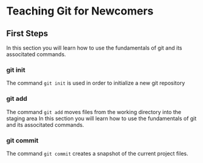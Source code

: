 # Teaching Git for Newcomers

## First Steps

In this section you will learn how to use the fundamentals of git and its associtated commands.

### git init

The command `git init` is used in order to initialize a new git repository

### git add

The command `git add` moves files from the working directory into the staging area
In this section you will learn how to use the fundamentals of git and its associtated commands.

### git commit

The command `git commit` creates a snapshot of the current project files.
